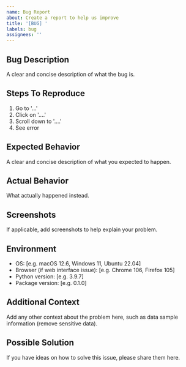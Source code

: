 ```yaml
---
name: Bug Report
about: Create a report to help us improve
title: '[BUG] '
labels: bug
assignees: ''
---
```


## Bug Description
A clear and concise description of what the bug is.

## Steps To Reproduce
1. Go to '...'
2. Click on '....'
3. Scroll down to '....'
4. See error

## Expected Behavior
A clear and concise description of what you expected to happen.

## Actual Behavior
What actually happened instead.

## Screenshots
If applicable, add screenshots to help explain your problem.

## Environment
- OS: [e.g. macOS 12.6, Windows 11, Ubuntu 22.04]
- Browser (if web interface issue): [e.g. Chrome 106, Firefox 105]
- Python version: [e.g. 3.9.7]
- Package version: [e.g. 0.1.0]

## Additional Context
Add any other context about the problem here, such as data sample information (remove sensitive data).

## Possible Solution
If you have ideas on how to solve this issue, please share them here.
